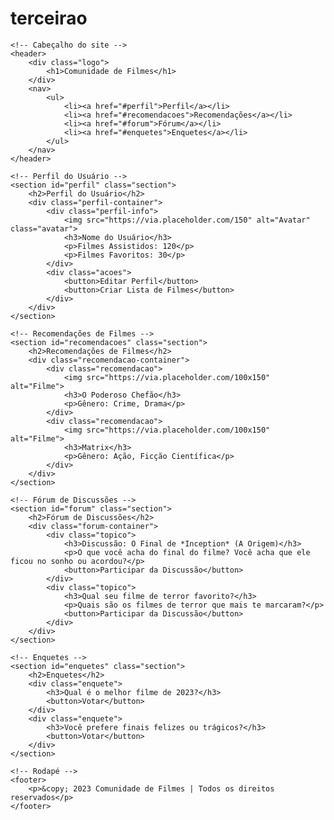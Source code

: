 # terceirao
<!DOCTYPE html>
<html lang="pt-br">
<head>
    <meta charset="UTF-8">
    <meta name="viewport" content="width=device-width, initial-scale=1.0">
    <title>Comunidade de Filmes</title>
    <link rel="stylesheet" href="styles.css">
</head>
<body>

    <!-- Cabeçalho do site -->
    <header>
        <div class="logo">
            <h1>Comunidade de Filmes</h1>
        </div>
        <nav>
            <ul>
                <li><a href="#perfil">Perfil</a></li>
                <li><a href="#recomendacoes">Recomendações</a></li>
                <li><a href="#forum">Fórum</a></li>
                <li><a href="#enquetes">Enquetes</a></li>
            </ul>
        </nav>
    </header>

    <!-- Perfil do Usuário -->
    <section id="perfil" class="section">
        <h2>Perfil do Usuário</h2>
        <div class="perfil-container">
            <div class="perfil-info">
                <img src="https://via.placeholder.com/150" alt="Avatar" class="avatar">
                <h3>Nome do Usuário</h3>
                <p>Filmes Assistidos: 120</p>
                <p>Filmes Favoritos: 30</p>
            </div>
            <div class="acoes">
                <button>Editar Perfil</button>
                <button>Criar Lista de Filmes</button>
            </div>
        </div>
    </section>

    <!-- Recomendações de Filmes -->
    <section id="recomendacoes" class="section">
        <h2>Recomendações de Filmes</h2>
        <div class="recomendacao-container">
            <div class="recomendacao">
                <img src="https://via.placeholder.com/100x150" alt="Filme">
                <h3>O Poderoso Chefão</h3>
                <p>Gênero: Crime, Drama</p>
            </div>
            <div class="recomendacao">
                <img src="https://via.placeholder.com/100x150" alt="Filme">
                <h3>Matrix</h3>
                <p>Gênero: Ação, Ficção Científica</p>
            </div>
        </div>
    </section>

    <!-- Fórum de Discussões -->
    <section id="forum" class="section">
        <h2>Fórum de Discussões</h2>
        <div class="forum-container">
            <div class="topico">
                <h3>Discussão: O Final de *Inception* (A Origem)</h3>
                <p>O que você acha do final do filme? Você acha que ele ficou no sonho ou acordou?</p>
                <button>Participar da Discussão</button>
            </div>
            <div class="topico">
                <h3>Qual seu filme de terror favorito?</h3>
                <p>Quais são os filmes de terror que mais te marcaram?</p>
                <button>Participar da Discussão</button>
            </div>
        </div>
    </section>

    <!-- Enquetes -->
    <section id="enquetes" class="section">
        <h2>Enquetes</h2>
        <div class="enquete">
            <h3>Qual é o melhor filme de 2023?</h3>
            <button>Votar</button>
        </div>
        <div class="enquete">
            <h3>Você prefere finais felizes ou trágicos?</h3>
            <button>Votar</button>
        </div>
    </section>

    <!-- Rodapé -->
    <footer>
        <p>&copy; 2023 Comunidade de Filmes | Todos os direitos reservados</p>
    </footer>

</body>
</html>
